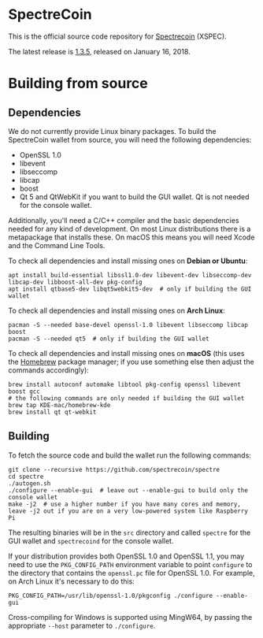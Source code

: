 SpectreCoin
===========

This is the official source code repository for [Spectrecoin](https://spectreproject.io/) (XSPEC).

The latest release is [1.3.5](https://github.com/XSPECOfficial/spectre/releases/tag/v1.3.5), released on January 16, 2018.

Building from source
====================

Dependencies
------------

We do not currently provide Linux binary packages. To build the SpectreCoin wallet from source, you will need the following dependencies:

 * OpenSSL 1.0
 * libevent
 * libseccomp
 * libcap
 * boost
 * Qt 5 and QtWebKit if you want to build the GUI wallet. Qt is not needed for the console wallet.

Additionally, you'll need a C/C++ compiler and the basic dependencies needed for any kind of development. On most Linux distributions there is a metapackage that installs these. On macOS this means you will need Xcode and the Command Line Tools.

To check all dependencies and install missing ones on **Debian or Ubuntu**:

    apt install build-essential libssl1.0-dev libevent-dev libseccomp-dev libcap-dev libboost-all-dev pkg-config
    apt install qtbase5-dev libqt5webkit5-dev  # only if building the GUI wallet

To check all dependencies and install missing ones on **Arch Linux**:

    pacman -S --needed base-devel openssl-1.0 libevent libseccomp libcap boost
    pacman -S --needed qt5  # only if building the GUI wallet

To check all dependencies and install missing ones on **macOS** (this uses the [Homebrew](https://brew.sh/) package manager; if you use something else then adjust the commands accordingly):

    brew install autoconf automake libtool pkg-config openssl libevent boost gcc
    # the following commands are only needed if building the GUI wallet
    brew tap KDE-mac/homebrew-kde
    brew install qt qt-webkit

Building
--------

To fetch the source code and build the wallet run the following commands:

    git clone --recursive https://github.com/spectrecoin/spectre
    cd spectre
    ./autogen.sh
    ./configure --enable-gui  # leave out --enable-gui to build only the console wallet
    make -j2  # use a higher number if you have many cores and memory, leave -j2 out if you are on a very low-powered system like Raspberry Pi

The resulting binaries will be in the `src` directory and called `spectre` for the GUI wallet and `spectrecoind` for the console wallet.

If your distribution provides both OpenSSL 1.0 and OpenSSL 1.1, you may need to use the `PKG_CONFIG_PATH` environment variable to point `configure` to the directory that contains the `openssl.pc` file for OpenSSL 1.0. For example, on Arch Linux it's necessary to do this:

    PKG_CONFIG_PATH=/usr/lib/openssl-1.0/pkgconfig ./configure --enable-gui

Cross-compiling for Windows is supported using MingW64, by passing the appropriate `--host` parameter to `./configure`.
